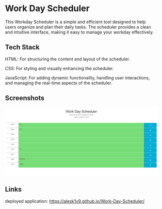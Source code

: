 # Work Day Scheduler

This Workday Scheduler is a simple and efficient tool designed to help users organize and plan their daily tasks. The scheduler provides a clean and intuitive interface, making it easy to manage your workday effectively.


## Tech Stack

HTML: For structuring the content and layout of the scheduler.

CSS: For styling and visually enhancing the scheduler.

JavaScript: For adding dynamic functionality, handling user interactions, and managing the real-time aspects of the scheduler.


## Screenshots

![App Screenshot](/images/Screenshot.png)



## Links
deployed application: https://alesk1v9.github.io/Work-Day-Scheduler/



